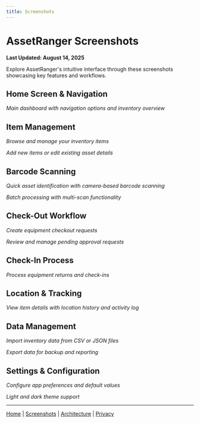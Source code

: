 ```yaml
---
title: Screenshots
---
```


# AssetRanger Screenshots

**Last Updated: August 14, 2025**

Explore AssetRanger's intuitive interface through these screenshots showcasing key features and workflows.

## Home Screen & Navigation
<!-- Add home screen screenshot here -->
*Main dashboard with navigation options and inventory overview*

## Item Management
<!-- Add item list screenshot here -->
*Browse and manage your inventory items*

<!-- Add add/edit item screenshot here -->
*Add new items or edit existing asset details*

## Barcode Scanning
<!-- Add barcode scanner screenshot here -->
*Quick asset identification with camera-based barcode scanning*

<!-- Add multi-scan screenshot here -->
*Batch processing with multi-scan functionality*

## Check-Out Workflow
<!-- Add checkout request screenshot here -->
*Create equipment checkout requests*

<!-- Add pending approvals screenshot here -->
*Review and manage pending approval requests*

## Check-In Process
<!-- Add check-in screen screenshot here -->
*Process equipment returns and check-ins*

## Location & Tracking
<!-- Add item detail with location screenshot here -->
*View item details with location history and activity log*

## Data Management
<!-- Add import screen screenshot here -->
*Import inventory data from CSV or JSON files*

<!-- Add export options screenshot here -->
*Export data for backup and reporting*

## Settings & Configuration
<!-- Add settings screen screenshot here -->
*Configure app preferences and default values*

<!-- Add theme toggle screenshot here -->
*Light and dark theme support*

---

[Home](index.md) | [Screenshots](screenshots.md) | [Architecture](architecture.md) | [Privacy](privacy.md)
